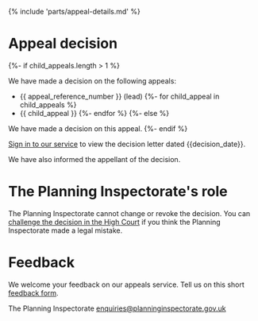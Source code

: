 {% include 'parts/appeal-details.md' %}

# Appeal decision

{%- if child_appeals.length > 1 %}

We have made a decision on the following appeals:
- {{ appeal_reference_number }} (lead)
{%- for child_appeal in child_appeals %}
- {{ child_appeal }}
{%- endfor %}
{%- else %}

We have made a decision on this appeal.
{%- endif %}

[Sign in to our service]({{front_office_url}}/manage-appeals/{{appeal_reference_number}}) to view the decision letter dated {{decision_date}}.

We have also informed the appellant of the decision.

# The Planning Inspectorate's role

The Planning Inspectorate cannot change or revoke the decision. You can [challenge the decision in the High Court](https://www.gov.uk/appeal-planning-decision/if-you-think-the-appeal-decision-is-legally-incorrect) if you think the Planning Inspectorate made a legal mistake.

# Feedback

We welcome your feedback on our appeals service. Tell us on this short [feedback form](https://forms.office.com/pages/responsepage.aspx?id=mN94WIhvq0iTIpmM5VcIjfMZj__F6D9LmMUUyoUrZDZUOERYMEFBN0NCOFdNU1BGWEhHUFQxWVhUUy4u).

The Planning Inspectorate
enquiries@planninginspectorate.gov.uk